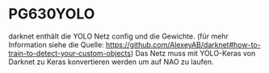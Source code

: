 # PG630YOLO
darknet enthält die YOLO Netz config und die Gewichte.
(für mehr Information siehe die Quelle: https://github.com/AlexeyAB/darknet#how-to-train-to-detect-your-custom-objects)
Das Netz muss mit YOLO-Keras von Darknet zu Keras konvertieren werden um auf NAO zu laufen.
